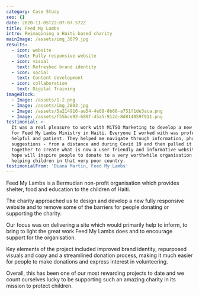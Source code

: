 ```yaml
---
category: Case Study
seo: {}
date: 2020-11-05T22:07:07.572Z
title: Feed My Lambs
intro: Reimagining a Haiti based charity
mainImage: /assets/img_3079.jpg
results:
  - icon: website
    text: Fully responsive website
  - icon: visual
    text: Refreshed brand identity
  - icon: social
    text: Content development
  - icon: collaboration
    text: Digital Training
imageBlock:
  - Image: /assets/1-2.png
  - Image: /assets/img_2803.jpg
  - Image: /assets/5a214916-ae54-4e08-8b68-a751f1de3aca.png
  - Image: /assets/f55bce92-680f-45a5-912d-8d814059f911.png
testimonial: >-
  It was a real pleasure to work with MiTSO Marketing to develop a new website
  for Feed My Lambs Ministry in Haiti. Everyone I worked with was professional,
  helpful and patient. They helped me navigate through information, photos and
  suggestions - from a distance and during Covid 19 and then pulled it all
  together to create what is now a user friendly and informative website that I
  hope will inspire people to donate to a very worthwhile organisation that is
  helping children in that very poor country.
testimonialFrom: 'Diana Martin, Feed My Lambs'
---
```

Feed My Lambs is a Bermudian non-profit organisation which provides shelter, food and education to the children of Haiti. 

The charity approached us to design and develop a new fully responsive website and to remove some of the barriers for people donating or supporting the charity.

Our focus was on delivering a site which would primarily help to inform, to bring to light the great work Feed My Lambs does and to encourage support for the organisation.

Key elements of the project included improved brand identity, repurposed visuals and copy and a streamlined donation process, making it much easier for people to make donations and express interest in volunteering.

Overall, this has been one of our most rewarding projects to date and we count ourselves lucky to be supporting such an amazing charity in its mission to protect children.
